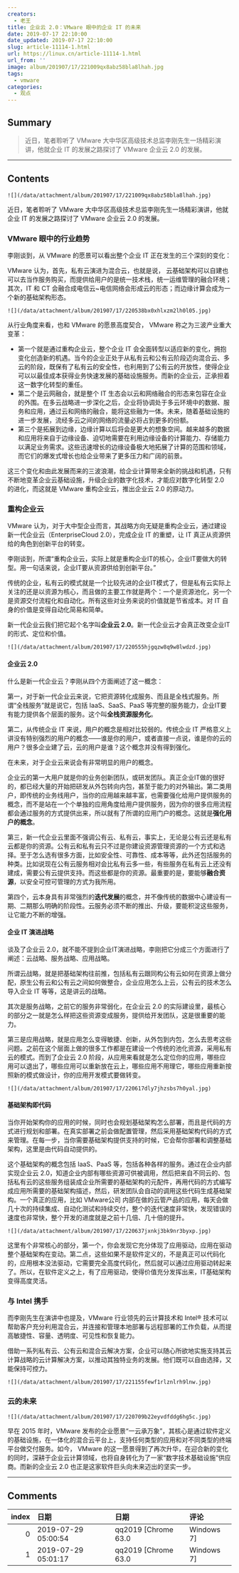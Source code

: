 ```yaml
---
creators:
  - 老王
title: 企业云 2.0：VMware 眼中的企业 IT 的未来
date: 2019-07-17 22:10:00
date_updated: 2019-07-17 22:10:00
slug: article-11114-1.html
url: https://linux.cn/article-11114-1.html
url_from: ''
image: album/201907/17/221009qx8abz58bla8lhah.jpg
tags:
  - vmware
categories:
  - 观点
---
```


## Summary

> 近日，笔者聆听了 VMware 大中华区高级技术总监李刚先生一场精彩演讲，他就企业 IT 的发展之路探讨了 VMware 企业云 2.0 的发展。

***

<!-- more -->

## Contents

`![](/data/attachment/album/201907/17/221009qx8abz58bla8lhah.jpg)`

近日，笔者聆听了 VMware 大中华区高级技术总监李刚先生一场精彩演讲，他就企业 IT 的发展之路探讨了 VMware 企业云 2.0 的发展。

### VMware 眼中的行业趋势

李刚谈到，从 VMware 的愿景可以看出整个企业 IT 正在发生的三个深刻的变化：

VMware 认为，首先，私有云演进为混合云，也就是说， 云基础架构可以自建也可以去当作服务购买，而提供给用户的是统一技术栈，统一运维管理的融合环境；其次，IT 和 CT 会融合成电信云~电信网络会形成云的形态；而边缘计算会成为一个新的基础架构形态。

`![](/data/attachment/album/201907/17/220538bx0xhlxzm2lh0l05.jpg)`

从行业角度来看，也和 VMware 的愿景高度契合， VMware 称之为三波产业重大变革：

* 第一个就是通过重构企业云，整个企业 IT 会全面转型以适应新的变化，拥抱变化创造新的机遇。当今的企业正处于从私有云和公有云阶段迈向混合云、多云的阶段，既保有了私有云的安全性，也利用到了公有云的开放性，使得企业可以以最佳成本获得业务快速发展的基础设施服务。而新的企业云，正承担着这一数字化转型的重任。
* 第二个是云网融合，就是整个 IT 生态会以云和网络融合的形态来包容在企业的外围。在多云战略进一步深化之后，企业将协调处于多云环境中的数据、服务和应用，通过云和网络的融合，能将这些融为一体。未来，随着基础设施的进一步发展，流经多云之间的网络的流量必将占到更多的份额。
* 第三个是拓展到边缘，边缘计算以后将会是更大的想象空间。越来越多的数据和应用将来自于边缘设备、迫切地需要在利用边缘设备的计算能力、存储能力以满足业务需求。这些迅速增长的边缘设备极大地拓展了计算的范围和领域，而它们的爆发式增长也给企业带来了更多压力和广阔的前景。

这三个变化和由此发展而来的三波浪潮，给企业计算带来全新的挑战和机遇，只有不断地变革企业云基础设施，升级企业的数字化技术，才能应对数字化转型 2.0 的进化，而这就是 VMware 重构企业云，推出企业云 2.0 的原动力。

### 重构企业云

VMware 认为，对于大中型企业而言，其战略方向无疑是重构企业云，通过建设新一代企业云（EnterpriseCloud 2.0），完成企业 IT 的重塑，让 IT 真正从资源供给的角色到创新平台的转变。

李刚谈到，所谓“重构企业云，实际上就是重构企业IT的核心，企业IT要做大的转型。用一句话来说，企业IT要从资源供给到创新平台。”

传统的企业，私有云的模式就是一个比较先进的企业IT模式了，但是私有云实际上关注的还是以资源为核心，而且做的主要工作就是两个：一个是资源池化，另一个是资源交付流程化和自动化。所有这些对业务来说的价值就是节省成本。对 IT 自身的价值是变得自动化简易和简单。

新一代企业云我们把它起个名字叫**企业云 2.0**。新一代企业云才会真正改变企业IT的形式、定位和价值。

`![](/data/attachment/album/201907/17/220555hjgqzw8q9w8lwdzd.jpg)`

#### 企业云 2.0

什么是新一代企业云？李刚从四个方面阐述了这一概念：

第一，对于新一代企业云来说，它把资源转化成服务、而且是全栈式服务。所谓“全栈服务”就是说它，包括 IaaS、SaaS、PaaS 等完整的服务能力，企业IT要有能力提供各个层面的服务。这个叫**全栈资源服务化**。

第二，从传统企业 IT 来说，用户的概念是相对比较弱的。传统企业 IT 严格意义上讲没有特别强烈的用户的概念——谁是你的用户，或者直接一点说，谁是你的云的用户？很多企业建了云，云的用户是谁？这个概念并没有得到强化。

在未来，对于企业云来说会有非常明显的用户的概念。

企业云的第一大用户就是你的业务创新团队，或研发团队。真正企业IT做的很好的，都已经大量的开始把研发从外包转向内包，甚至于能力的对外输出。第二类用户，即传统的业务线用户，当你的应用越来越丰富，也需要强化给用户提供服务的概念，而不是站在一个个单独的应用角度给用户提供服务，因为你的很多应用流程都会通过服务的方式提供出来，所以就有了所谓的应用门户的概念。这就是**强化用户的概念**。

第三，新一代企业云里面不强调公有云、私有云，事实上，无论是公有云还是私有云都是你的资源。公有云和私有云只不过是你建设资源管理资源的一个方式和选择。至于怎么选有很多方面，比如安全性、可靠性、成本等等，此外还包括服务的种类。比如说现在公有云服务相对会比私有云多一些，有些服务在私有云上还没有建成，需要公有云提供支持。而这些都是你的资源。最重要的是，要能够**融合资源**，以安全可控可管理的方式为我所用。

第四个，云本身具有非常强烈的**迭代发展**的概念，并不像传统的数据中心建设有一期、二期那么明确的阶段性。云服务必须不断的推出、升级，要能积淀这些服务，让它能力不断的增强。

#### 企业 IT 演进战略

谈及了企业云 2.0，就不能不提到企业IT演进战略，李刚把它分成三个方面进行了阐述：云战略、服务战略、应用战略。

所谓云战略，就是把基础架构往前推，包括私有云跟同构公有云如何在资源上做分配，原生公有云和公有云之间如何做整合，企业应用怎么上云，公有云的技术怎么导入企业 IT 等等，这是讲云的战略。

其次是服务战略，之前它的服务非常弱化，在企业云 2.0 的实际建设里，最核心的部分之一就是怎么样把这些资源变成服务，提供给开发团队，这是很重要的能力。

第三是应用战略，就是应用怎么变得敏捷、创新，从外包到内包，怎么去思考这些问题。之前在这个层面上做的很多工作都是在建设一个传统的池化资源，采用私有云的模式。而到了企业云 2.0 阶段，从应用来看就是怎么定位你的应用，哪些应用可以退出了，哪些应用可以重新放在云上，哪些应用不用理它，哪些应用重新按照新的模式做设计，你的应用开发模式要做转变。

`![](/data/attachment/album/201907/17/220617dly7jhzsbs7h0yal.jpg)`

#### 基础架构即代码

当你开始架构你的应用的时候，同时也会规划基础架构怎么部署，而且是代码的方式进行规划和部署。在真实部署之前会做配置管理，然后采用基础架构代码的方式来管理。在每一步，当你需要基础架构提供支持的时候，它会帮你部署和调整基础架构，这里是由代码自动提供的。

这个基础架构的概念包括 IaaS、PaaS 等，包括各种各样的服务。通过在企业内部实现企业云 2.0，知道企业内部有哪些资源可供被调用，然后把来自不同云的、包括私有云的这些服务组装成企业所需要的基础架构的元配件，再用代码的方式编写成应用所需要的基础架构描述，然后，研发团队会自动的调用这些代码生成基础架构。一个真正的应用，比如 VMware公司 内部在做的云管产品的应用，每天会做几十次的持续集成、自动化测试和持续交付，整个的迭代速度非常快，发现错误的速度也非常快，整个开发的进度就是之前十几倍、几十倍的提升。

`![](/data/attachment/album/201907/17/220637jxnkj3bk9nr3byxp.jpg)`

这里有个非常核心的部分，第一个，你会发现它充分体现了应用驱动，应用在驱动整个基础架构在变动。第二点，这些如果不是软件定义的，不是真正可以代码化的，应用根本没法驱动，它需要完全高度代码化，然后就可以通过应用驱动转起来了。所以，在软件定义之上，有了应用驱动，使得价值充分发挥出来，IT基础架构变得高度灵活。

### 与 Intel 携手

而李刚先生在演讲中也提及，VMware 行业领先的云计算技术和 Intel® 技术可以帮助客户充分利用混合云，并连接和管理本地部署与远程部署的工作负载，从而提高敏捷性、容量、透明度、可见性和恢复能力。

借助一系列私有云、公有云和混合云解决方案，企业可以随心所欲地实施支持其云计算战略的云计算解决方案，以推动其独特业务的发展。他们既可以自由选择，又能保持可控力。

`![](/data/attachment/album/201907/17/221155fewf1rlznlrh9lnw.jpg)`

### 云的未来

`![](/data/attachment/album/201907/17/220709b22eyvdfddg6hg5c.jpg)`

早在 2015 年时，VMware 发布的企业愿景“一云承万象”，其核心是通过软件定义的基础设施，在一体化的混合云平台上，支持任何类型的应用和对不同类型的终端平台做交付服务。如今， VMware 的这一愿景得到了再次升华，在迎合新的变化的同时，深耕于企业云计算领域，也将自身转化为了一家“数字技术基础设施”供应商。而新的企业云 2.0 也正是这家软件巨头向未来迈出的坚实一步。

***

## Comments

|   index | 日期                | 日期                           | 评论                                  |
|--------:|:--------------------|:-------------------------------|:--------------------------------------|
|       0 | 2019-07-29 05:00:54 | qq2019 [Chrome 63.0|Windows 7] | qq2019                                |
|       1 | 2019-07-29 05:01:17 | qq2019 [Chrome 63.0|Windows 7] | https://linux.cn/article-11114-1.html |
